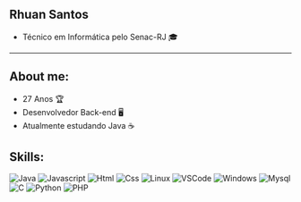 
## **Rhuan Santos**

- Técnico em Informática pelo Senac-RJ 🎓

___

## **About me:**

- 27 Anos 🏆
- Desenvolvedor Back-end 🖥️
- Atualmente estudando Java ☕

## **Skills:**

![Java](https://img.shields.io/badge/-Java-fec703?logo=kofi&logoColor=000&style=for-the-badge)
![Javascript](https://img.shields.io/badge/-JavaScript-fec703?logo=javascript&logoColor=000&style=for-the-badge)
![Html](https://img.shields.io/badge/-html-fec703?logo=html5&logoColor=000&style=for-the-badge)
![Css](https://img.shields.io/badge/-css-fec703?logo=css3&logoColor=000&style=for-the-badge)
![Linux](https://img.shields.io/badge/-linux-fec703?logo=linux&logoColor=000&style=for-the-badge)
![VSCode](https://img.shields.io/badge/-Visual_Studio_Code-fec703?logo=visualstudiocode&logoColor=000&style=for-the-badge)
![Windows](https://img.shields.io/badge/-Windows-fec703?logo=Windows&logoColor=000&style=for-the-badge)
![Mysql](https://img.shields.io/badge/-Mysql-000?logo=mysql&logoColor=000&style=for-the-badge&labelColor=fec703)
![C](https://img.shields.io/badge/-C-000?logo=c&logoColor=000&style=for-the-badge&labelColor=fec703)
![Python](https://img.shields.io/badge/-Python-000?logo=python&logoColor=000&style=for-the-badge&labelColor=fec703)
![PHP](https://img.shields.io/badge/-PHP-000?logo=php&logoColor=000&style=for-the-badge&labelColor=fec703)